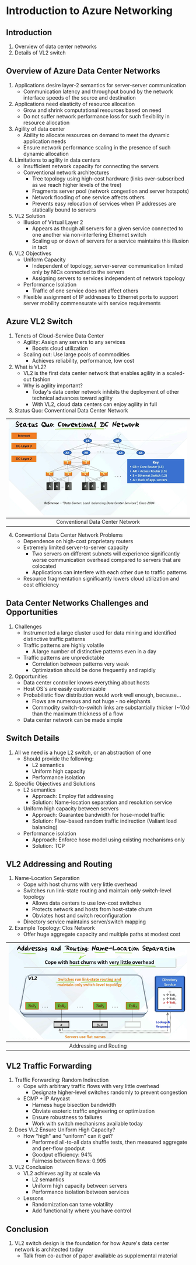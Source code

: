 # Introduction to Azure Networking

## Introduction

1. Overview of data center networks
2. Details of VL2 switch

## Overview of Azure Data Center Networks

1. Applications desire layer-2 semantics for server-server communication
    * Communication latency and throughput bound by the network interface speeds
    of the source and destination
2. Applications need elasticity of resource allocation
    * Grow and shrink computational resources based on need
    * Do not suffer network performance loss for such flexibility in resource
    allocation
3. Agility of data center
    * Ability to allocate resources on demand to meet the dynamic application
    needs
    * Ensure network performance scaling in the presence of such dynamic
    allocation
4. Limitations to agility in data centers
    * Insufficient network capacity for connecting the servers
    * Conventional network architectures
        - Tree topology using high-cost hardware (links over-subscribed as we
        reach higher levels of the tree)
        - Fragments server pool (network congestion and server hotspots)
        - Network flooding of one service affects others
        - Prevents easy relocation of services when IP addresses are statically
        bound to servers
5. VL2 Solution
    * Illusion of Virtual Layer 2
        - Appears as though all servers for a given service connected to one
        another via non-interfering Ethernet switch
        - Scaling up or down of servers for a service maintains this illusion in
        tact
6. VL2 Objectives
    * Uniform Capacity
        - Independent of topology, server-server communication limited only by
        NICs connected to the servers
        - Assigning servers to services independent of network topology
    * Performance Isolation
        - Traffic of one service does not affect others
    * Flexible assignment of IP addresses to Ethernet ports to support server
    mobility commensurate with service requirements

## Azure VL2 Switch

1. Tenets of Cloud-Service Data Center
    * Agility: Assign any servers to any services
        - Boosts cloud utilization
    * Scaling out: Use large pools of commodities
        - Achieves reliability, performance, low cost
2. What is VL2?
    * VL2 is the first data center network that enables agility in a scaled-out
    fashion
    * Why is agility important?
        - Today's data center network inhibits the deployment of other technical
        advances toward agility
        - With VL2, cloud data centers can enjoy agility in full
3. Status Quo: Conventional Data Center Network

| ![conventional](images/sdn3_conventional_network.png) |
|:--:|
| Conventional Data Center Network |

4. Conventional Data Center Network Problems
    * Dependence on high-cost proprietary routers
    * Extremely limited server-to-server capacity
        - Two servers on different subnets will experience significantly worse
        communication overhead compared to servers that are colocated
        - Applications can interfere with each other due to traffic patterns
    * Resource fragmentation significantly lowers cloud utilization and cost
    efficiency

## Data Center Networks Challenges and Opportunities

1. Challenges
    * Instrumented a large cluster used for data mining and identified
    distinctive traffic patterns
    * Traffic patterns are highly volatile
        - A large number of distinctive patterns even in a day
    * Traffic patterns are unpredictable
        - Correlation between patterns very weak
        - Optimization should be done frequently and rapidly
2. Opportunities
    * Data center controller knows everything about hosts
    * Host OS's are easily customizable
    * Probabilistic flow distribution would work well enough, because...
        - Flows are numerous and not huge - no elephants
        - Commodity switch-to-switch links are substantially thicker (~10x) than
        the maximum thickness of a flow
    * Data center network can be made simple

## Switch Details

1. All we need is a huge L2 switch, or an abstraction of one
    * Should provide the following:
        - L2 semantics
        - Uniform high capacity
        - Performance isolation
2. Specific Objectives and Solutions
    * L2 semantics
        - Approach: Employ flat addressing
        - Solution: Name-location separation and resolution service
    * Uniform high capacity between servers
        - Approach: Guarantee bandwidth for hose-model traffic
        - Solution: Flow-based random traffic indirection (Valiant load balancing)
    * Performance isolation
        - Approach: Enforce hose model using existing mechanisms only
        - Solution: TCP

## VL2 Addressing and Routing

1. Name-Location Separation
    * Cope with host churns with very little overhead
    * Switches run link-state routing and maintain only switch-level topology
        - Allows data centers to use low-cost switches
        - Protects network and hosts from host-state churn
        - Obviates host and switch reconfiguration
    * Directory service maintains server/switch mapping
2. Example Topology: Clos Network
    * Offer huge aggregate capacity and multiple paths at modest cost

| ![namelocation](images/sdn3_name_location.png) |
|:--:|
| Addressing and Routing |

## VL2 Traffic Forwarding

1. Traffic Forwarding: Random Indirection
    * Cope with arbitrary traffic flows with very little overhead
        - Designate higher-level switches randomly to prevent congestion
    * ECMP + IP Anycast
        - Harness huge bisection bandwidth
        - Obviate esoteric traffic engineering or optimization
        - Ensure robustness to failures
        - Work with switch mechanisms available today
2. Does VL2 Ensure Uniform High Capacity?
    * How "high" and "uniform" can it get?
        - Performed all-to-all data shuffle tests, then measured aggregate and
        per-flow goodput
        - Goodput efficiency: 94%
        - Fairness between flows: 0.995
3. VL2 Conclusion
    * VL2 achieves agility at scale via
        - L2 semantics
        - Uniform high capacity between servers
        - Performance isolation between services
    * Lessons
        - Randomization can tame volatility
        - Add functionality where you have control

## Conclusion

1. VL2 switch design is the foundation for how Azure's data center network is
architected today
    * Talk from co-author of paper available as supplemental material
